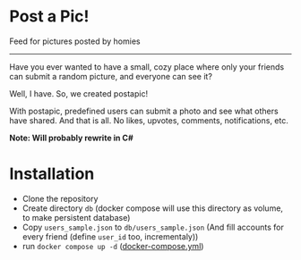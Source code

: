 # Post a Pic!
Feed for pictures posted by homies
***
Have you ever wanted to have a small, cozy place where only your friends can submit a random picture, and everyone can see it? 

Well, I have. So, we created postapic!

With postapic, predefined users can submit a photo and see what others have shared. And that is all. No likes, upvotes, comments, notifications, etc.

**Note: Will probably rewrite in C#**

# Installation
- Clone the repository
- Create directory `db` (docker compose will use this directory as volume, to make persistent database)
- Copy `users_sample.json` to `db/users_sample.json` (And fill accounts for every friend (define `user_id` too, incrementaly))
- run `docker compose up -d` ([docker-compose.yml](https://github.com/alvanrahimli/postapic/blob/master/docker-compose.yml))
